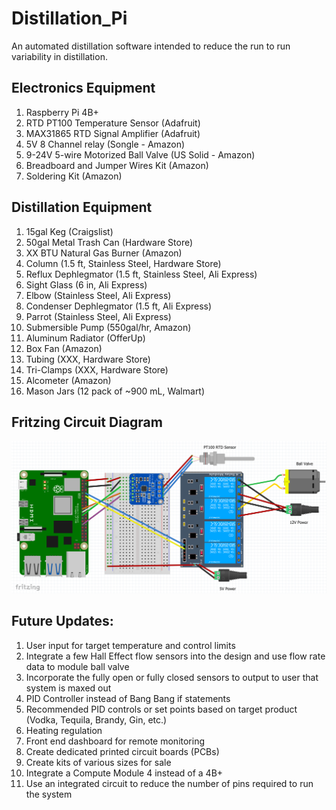 # Distillation_Pi
An automated distillation software intended to reduce the run to run variability in distillation.

## Electronics Equipment
1. Raspberry Pi 4B+
2. RTD PT100 Temperature Sensor (Adafruit)
3. MAX31865 RTD Signal Amplifier (Adafruit)
4. 5V 8 Channel relay (Songle - Amazon)
5. 9-24V 5-wire Motorized Ball Valve (US Solid - Amazon)
6. Breadboard and Jumper Wires Kit (Amazon)
7. Soldering Kit (Amazon)


## Distillation Equipment
1. 15gal Keg (Craigslist)
2. 50gal Metal Trash Can (Hardware Store)
3. XX BTU Natural Gas Burner (Amazon)
4. Column (1.5 ft, Stainless Steel, Hardware Store)
5. Reflux Dephlegmator (1.5 ft, Stainless Steel, Ali Express)
6. Sight Glass (6 in, Ali Express)
7. Elbow (Stainless Steel, Ali Express)
8. Condenser Dephlegmator (1.5 ft, Ali Express)
9. Parrot (Stainless Steel, Ali Express)
10. Submersible Pump (550gal/hr, Amazon)
11. Aluminum Radiator (OfferUp)
12. Box Fan (Amazon)
13. Tubing (XXX, Hardware Store)
14. Tri-Clamps (XXX, Hardware Store)
15. Alcometer (Amazon)
17. Mason Jars (12 pack of ~900 mL, Walmart)


## Fritzing Circuit Diagram
![V1 Fritzing Diagram](RTD_Fritzing_Diagram_V1.png)


## Future Updates:
1. User input for target temperature and control limits
2. Integrate a few Hall Effect flow sensors into the design and use flow rate data to module ball valve
3. Incorporate the fully open or fully closed sensors to output to user that system is maxed out
4. PID Controller instead of Bang Bang if statements
5. Recommended PID controls or set points based on target product (Vodka, Tequila, Brandy, Gin, etc.)
6. Heating regulation
7. Front end dashboard for remote monitoring
8. Create dedicated printed circuit boards (PCBs)
9. Create kits of various sizes for sale
10. Integrate a Compute Module 4 instead of a 4B+
11. Use an integrated circuit to reduce the number of pins required to run the system
